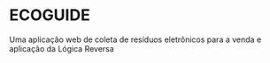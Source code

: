 # ECOGUIDE
Uma aplicação web de coleta de resíduos eletrônicos para a venda e aplicação da Lógica Reversa
